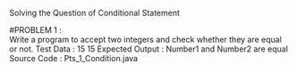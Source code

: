 Solving the Question of Conditional Statement

#PROBLEM 1 :  
Write a program to accept two integers and check whether they are equal or not.
  Test Data : 15 15
  Expected Output :
  Number1 and Number2 are equal
Source Code : Pts_1_Condition.java 
